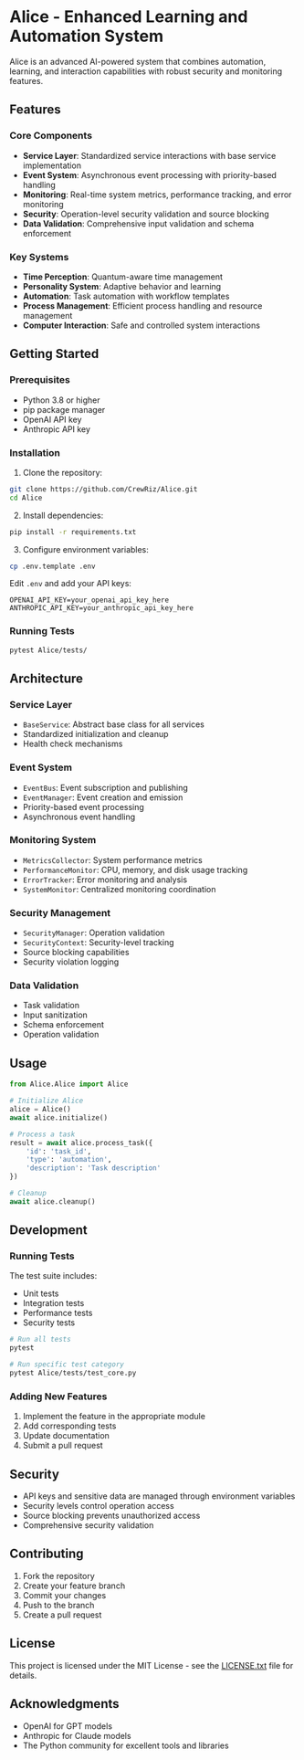 # Alice - Enhanced Learning and Automation System

Alice is an advanced AI-powered system that combines automation, learning, and interaction capabilities with robust security and monitoring features.

## Features

### Core Components
- **Service Layer**: Standardized service interactions with base service implementation
- **Event System**: Asynchronous event processing with priority-based handling
- **Monitoring**: Real-time system metrics, performance tracking, and error monitoring
- **Security**: Operation-level security validation and source blocking
- **Data Validation**: Comprehensive input validation and schema enforcement

### Key Systems
- **Time Perception**: Quantum-aware time management
- **Personality System**: Adaptive behavior and learning
- **Automation**: Task automation with workflow templates
- **Process Management**: Efficient process handling and resource management
- **Computer Interaction**: Safe and controlled system interactions

## Getting Started

### Prerequisites
- Python 3.8 or higher
- pip package manager
- OpenAI API key
- Anthropic API key

### Installation

1. Clone the repository:
```bash
git clone https://github.com/CrewRiz/Alice.git
cd Alice
```

2. Install dependencies:
```bash
pip install -r requirements.txt
```

3. Configure environment variables:
```bash
cp .env.template .env
```
Edit `.env` and add your API keys:
```
OPENAI_API_KEY=your_openai_api_key_here
ANTHROPIC_API_KEY=your_anthropic_api_key_here
```

### Running Tests
```bash
pytest Alice/tests/
```

## Architecture

### Service Layer
- `BaseService`: Abstract base class for all services
- Standardized initialization and cleanup
- Health check mechanisms

### Event System
- `EventBus`: Event subscription and publishing
- `EventManager`: Event creation and emission
- Priority-based event processing
- Asynchronous event handling

### Monitoring System
- `MetricsCollector`: System performance metrics
- `PerformanceMonitor`: CPU, memory, and disk usage tracking
- `ErrorTracker`: Error monitoring and analysis
- `SystemMonitor`: Centralized monitoring coordination

### Security Management
- `SecurityManager`: Operation validation
- `SecurityContext`: Security-level tracking
- Source blocking capabilities
- Security violation logging

### Data Validation
- Task validation
- Input sanitization
- Schema enforcement
- Operation validation

## Usage

```python
from Alice.Alice import Alice

# Initialize Alice
alice = Alice()
await alice.initialize()

# Process a task
result = await alice.process_task({
    'id': 'task_id',
    'type': 'automation',
    'description': 'Task description'
})

# Cleanup
await alice.cleanup()
```

## Development

### Running Tests
The test suite includes:
- Unit tests
- Integration tests
- Performance tests
- Security tests

```bash
# Run all tests
pytest

# Run specific test category
pytest Alice/tests/test_core.py
```

### Adding New Features
1. Implement the feature in the appropriate module
2. Add corresponding tests
3. Update documentation
4. Submit a pull request

## Security

- API keys and sensitive data are managed through environment variables
- Security levels control operation access
- Source blocking prevents unauthorized access
- Comprehensive security validation

## Contributing

1. Fork the repository
2. Create your feature branch
3. Commit your changes
4. Push to the branch
5. Create a pull request

## License

This project is licensed under the MIT License - see the [LICENSE.txt](LICENSE.txt) file for details.

## Acknowledgments

- OpenAI for GPT models
- Anthropic for Claude models
- The Python community for excellent tools and libraries
